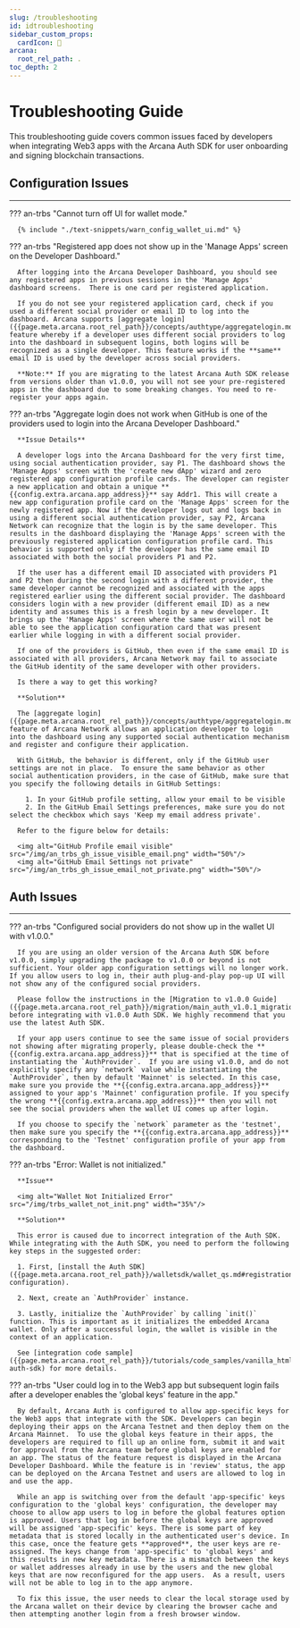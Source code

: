 ```yaml
---
slug: /troubleshooting
id: idtroubleshooting
sidebar_custom_props:
  cardIcon: 📕
arcana:
  root_rel_path: .
toc_depth: 2
---
```


# Troubleshooting Guide

This troubleshooting guide covers common issues faced by developers when integrating Web3 apps with the Arcana Auth SDK for user onboarding and signing blockchain transactions.

## Configuration Issues

---

<!---

### Cannot change storage region from North America to Europe

Storage Region can be configured for any application using the dashboard just once.  This setting cannot be changed later, but other application settings such as social authentication provider settings can be reconfigured at any time. To change the storage region, you must [delete the dApp from the dashboard and then configure it again]({{page.meta.arcana.root_rel_path}}/faq/faq_db.md).

--->

??? an-trbs "Cannot turn off UI for wallet mode."

      {% include "./text-snippets/warn_config_wallet_ui.md" %}

??? an-trbs "Registered app does not show up in the 'Manage Apps' screen on the Developer Dashboard."

      After logging into the Arcana Developer Dashboard, you should see any registered apps in previous sessions in the 'Manage Apps' dashboard screens.  There is one card per registered application.

      If you do not see your registered application card, check if you used a different social provider or email ID to log into the dashboard. Arcana supports [aggregate login]({{page.meta.arcana.root_rel_path}}/concepts/authtype/aggregatelogin.md) feature whereby if a developer uses different social providers to log into the dashboard in subsequent logins, both logins will be recognized as a single developer. This feature works if the **same** email ID is used by the developer across social providers.

      **Note:** If you are migrating to the latest Arcana Auth SDK release from versions older than v1.0.0, you will not see your pre-registered apps in the dashboard due to some breaking changes. You need to re-register your apps again.

??? an-trbs "Aggregate login does not work when GitHub is one of the providers used to login into the Arcana Developer Dashboard."

      **Issue Details**

      A developer logs into the Arcana Dashboard for the very first time, using social authentication provider, say P1. The dashboard shows the 'Manage Apps' screen with the 'create new dApp' wizard and zero registered app configuration profile cards. The developer can register a new application and obtain a unique **{{config.extra.arcana.app_address}}** say Addr1. This will create a new app configuration profile card on the 'Manage Apps' screen for the newly registered app. Now if the developer logs out and logs back in using a different social authentication provider, say P2, Arcana Network can recognize that the login is by the same developer. This results in the dashboard displaying the 'Manage Apps' screen with the previously registered application configuration profile card. This behavior is supported only if the developer has the same email ID associated with both the social providers P1 and P2.

      If the user has a different email ID associated with providers P1 and P2 then during the second login with a different provider, the same developer cannot be recognized and associated with the apps registered earlier using the different social provider. The dashboard considers login with a new provider (different email ID) as a new identity and assumes this is a fresh login by a new developer. It brings up the 'Manage Apps' screen where the same user will not be able to see the application configuration card that was present earlier while logging in with a different social provider.

      If one of the providers is GitHub, then even if the same email ID is associated with all providers, Arcana Network may fail to associate the GitHub identity of the same developer with other providers.  

      Is there a way to get this working?

      **Solution**

      The [aggregate login]({{page.meta.arcana.root_rel_path}}/concepts/authtype/aggregatelogin.md) feature of Arcana Network allows an application developer to login into the dashboard using any supported social authentication mechanism and register and configure their application.

      With GitHub, the behavior is different, only if the GitHub user settings are not in place.  To ensure the same behavior as other social authentication providers, in the case of GitHub, make sure that you specify the following details in GitHub Settings:

        1. In your GitHub profile setting, allow your email to be visible
        2. In the GitHub Email Settings preferences, make sure you do not select the checkbox which says 'Keep my email address private'.

      Refer to the figure below for details:

      <img alt="GitHub Profile email visible" src="/img/an_trbs_gh_issue_visible_email.png" width="50%"/>
      <img alt="GitHub Email Settings not private" src="/img/an_trbs_gh_issue_email_not_private.png" width="50%"/>

<!--
---

## Application Tooling Issues

---

### Failed to integrate with Arcana SDK due to polyfill issues

Polyfill errors are often encountered by a vast majority of Web3 libraries and applications using node.js libraries. These are often reported in [stackoverflow](https://stackoverflow.com/a/65556946) and the context of [Vite](https://github.com/vitejs/vite/discussions/3126).

The polyfilling issues result in developers not being able to import the Arcana SDKs at all in their applications. Bundlers complain or otherwise, you may see runtime errors as shown in the [example](https://github.com/facebook/create-react-app/issues/11756) below.

```
If you want to include a polyfill, you need to:
	- add a fallback 'resolve.fallback: { "os": require.resolve("os-browserify/browser") }'
	- install 'os-browserify'
If you don't want to include a polyfill, you can use an empty module like this:
	resolve.fallback: { "os": false }
 @ ./src/config.ts 5:0-28 8:0-13
 @ ./src/index.tsx 17:0-66 27:19-27 29:23-43 30:23-43 34:35-60
 ```

 While integrating with Arcana SDKs, if your application encounters similar polyfill errors while using bundlers such as Vue-CLI, or CRA, follow these steps to fix them.  Other bundlers or toolchains may require their solutions. Some toolchains may do this by default and require no further modification. You can also refer to [sample code](https://github.com/arcana-network/test-vite-app/blob/master/vite.config.js) for details.

#### Vue-CLI

With Vue-CLI it’s relatively easy to address polyfill issues. Simply add “node-polyfill-webpack-plugin” and that’s all you need.

```javascript
const { defineConfig } = require('@vue/cli-service')
const NodePolyfillPlugin = require('node-polyfill-webpack-plugin')

module.exports = defineConfig({
  configureWebpack: {
    plugins: [
      new NodePolyfillPlugin()
    ]
  }
})
```

#### CRA

CRA by default doesn’t allow customizing Webpack configuration. The recommended way to address polyfill issues is to use “react-app-rewired”  with a configuration like this.

!!! note

      You need to exclude “console” otherwise it’ll fail.

```javascript
const NodePolyfillPlugin = require('node-polyfill-webpack-plugin')

module.exports = {
  webpack: (config, env) => {
    config.plugins.push(new NodePolyfillPlugin({
      excludeAliases: ['console']
    }))
    return config
  }
}
```

#### Vite

Besides installing all the required poly-fills, Vite can enable poly-fills per dependency as shown below:

```javascript
import { defineConfig } from 'vite'
import vue from '@vitejs/plugin-vue'

import { NodeGlobalsPolyfillPlugin } from '@esbuild-plugins/node-globals-polyfill'
import { NodeModulesPolyfillPlugin } from '@esbuild-plugins/node-modules-polyfill'
import rollupNodePolyFill from 'rollup-plugin-polyfill-node'

// https://vitejs.dev/config/
export default defineConfig({
  plugins: [vue()],
  resolve: {
    alias: {
      // This Rollup aliases are extracted from @esbuild-plugins/node-modules-polyfill,
      // see https://github.com/remorses/esbuild-plugins/blob/master/node-modules-polyfill/src/polyfills.ts
      // process and buffer are excluded because already managed
      // by node-globals-polyfill
      util: 'rollup-plugin-polyfill-node/polyfills/util',
      sys: 'util',
      events: 'rollup-plugin-polyfill-node/polyfills/events',
      stream: 'rollup-plugin-polyfill-node/polyfills/stream',
      path: 'rollup-plugin-polyfill-node/polyfills/path',
      querystring: 'rollup-plugin-polyfill-node/polyfills/qs',
      punycode: 'rollup-plugin-polyfill-node/polyfills/punycode',
      url: 'rollup-plugin-polyfill-node/polyfills/url',
      http: 'rollup-plugin-polyfill-node/polyfills/http',
      https: 'rollup-plugin-polyfill-node/polyfills/http',
      os: 'rollup-plugin-polyfill-node/polyfills/os',
      assert: 'rollup-plugin-polyfill-node/polyfills/assert',
      constants: 'rollup-plugin-polyfill-node/polyfills/constants',
      _stream_duplex:
        'rollup-plugin-polyfill-node/polyfills/readable-stream/duplex',
      _stream_passthrough:
        'rollup-plugin-polyfill-node/polyfills/readable-stream/passthrough',
      _stream_readable:
        'rollup-plugin-polyfill-node/polyfills/readable-stream/readable',
      _stream_writable:
        'rollup-plugin-polyfill-node/polyfills/readable-stream/writable',
      _stream_transform:
        'rollup-plugin-polyfill-node/polyfills/readable-stream/transform',
      timers: 'rollup-plugin-polyfill-node/polyfills/timers',
      console: 'rollup-plugin-polyfill-node/polyfills/console',
      vm: 'rollup-plugin-polyfill-node/polyfills/vm',
      zlib: 'rollup-plugin-polyfill-node/polyfills/zlib',
      tty: 'rollup-plugin-polyfill-node/polyfills/tty',
      domain: 'rollup-plugin-polyfill-node/polyfills/domain'
    }
  },
  optimizeDeps: {
    esbuildOptions: {
      // Node.js global to browser globalThis
      define: {
        global: 'globalThis'
      },
      // Enable esbuild polyfill plugins
      plugins: [
        NodeGlobalsPolyfillPlugin({
          process: true,
          buffer: true
        }),
        NodeModulesPolyfillPlugin()
      ]
    }
  },
  build: {
    rollupOptions: {
      plugins: [
        // Enable rollup polyfills plugin
        // used during production bundling
        rollupNodePolyFill()
      ]
    }
  }
})
```

!!! caution

    The vite configuration example above demonstrates a generic configuration that covers all libraries. You need to specify only the ones that are referred to by your application.

Make sure you update the dependency for polyfills in `package.json` file as well. Here is an example of a `package.json` file:

```json
{
  "name": "test-vite-app",
  "private": true,
  "version": "0.0.0",
  "scripts": {
    "dev": "vite",
    "build": "vite build",
    "preview": "vite preview"
  },
  "dependencies": {
    "@arcana/storage": "https://testnet-dev.s3.dualstack.ap-south-1.amazonaws.com/storage-1654680842-1e5926ffe590fad67d03aa149673f94e43f0773b9130374f306d37ea.tar",
    "vue": "^3.2.25"
  },
  "devDependencies": {
    "@esbuild-plugins/node-globals-polyfill": "^0.1.1",
    "@esbuild-plugins/node-modules-polyfill": "^0.1.4",
    "@vitejs/plugin-vue": "^2.3.3",
    "crypto-browserify": "^3.12.0",
    "rollup-plugin-polyfill-node": "^0.9.0",
    "string_decoder": "^1.3.0",
    "vite": "^2.9.9"
  }
}
```

For a complete sample app that addresses polyfill issues - refer to [sources in GitHub](https://github.com/arcana-network/test-vite-app/).

---

-->

## Auth Issues

---

??? an-trbs "Configured social providers do not show up in the wallet UI with v1.0.0."

      If you are using an older version of the Arcana Auth SDK before v1.0.0, simply upgrading the package to v1.0.0 or beyond is not sufficient. Your older app configuration settings will no longer work. If you allow users to log in, their auth plug-and-play pop-up UI will not show any of the configured social providers. 

      Please follow the instructions in the [Migration to v1.0.0 Guide]({{page.meta.arcana.root_rel_path}}/migration/main_auth_v1.0.1_migration.md) before integrating with v1.0.0 Auth SDK. We highly recommend that you use the latest Auth SDK.

      If your app users continue to see the same issue of social providers not showing after migrating properly, please double-check the **{{config.extra.arcana.app_address}}** that is specified at the time of instantiating the `AuthProvider`.  If you are using v1.0.0, and do not explicitly specify any `network` value while instantiating the `AuthProvider`, then by default 'Mainnet' is selected. In this case, make sure you provide the **{{config.extra.arcana.app_address}}** assigned to your app's 'Mainnet' configuration profile. If you specify the wrong **{{config.extra.arcana.app_address}}** then you will not see the social providers when the wallet UI comes up after login.

      If you choose to specify the `network` parameter as the 'testnet', then make sure you specify the **{{config.extra.arcana.app_address}}** corresponding to the 'Testnet' configuration profile of your app from the dashboard.

??? an-trbs "Error: Wallet is not initialized."

      **Issue**

      <img alt="Wallet Not Initialized Error" src="/img/trbs_wallet_not_init.png" width="35%"/>

      **Solution**

      This error is caused due to incorrect integration of the Auth SDK.  While integrating with the Auth SDK, you need to perform the following key steps in the suggested order:

      1. First, [install the Auth SDK]({{page.meta.arcana.root_rel_path}}/walletsdk/wallet_qs.md#registration-configuration).

      2. Next, create an `AuthProvider` instance. 

      3. Lastly, initialize the `AuthProvider` by calling `init()` function. This is important as it initializes the embedded Arcana wallet. Only after a successful login, the wallet is visible in the context of an application. 
      
      See [integration code sample]({{page.meta.arcana.root_rel_path}}/tutorials/code_samples/vanilla_html_js_sample.md#integrate-auth-sdk) for more details.

??? an-trbs "User could log in to the Web3 app but subsequent login fails after a developer enables the 'global keys' feature in the app."

      By default, Arcana Auth is configured to allow app-specific keys for the Web3 apps that integrate with the SDK. Developers can begin deploying their apps on the Arcana Testnet and then deploy them on the Arcana Mainnet.  To use the global keys feature in their apps, the developers are required to fill up an online form, submit it and wait for approval from the Arcana team before global keys are enabled for an app. The status of the feature request is displayed in the Arcana Developer Dashboard. While the feature is in 'review' status, the app can be deployed on the Arcana Testnet and users are allowed to log in and use the app. 

      While an app is switching over from the default 'app-specific' keys configuration to the 'global keys' configuration, the developer may choose to allow app users to log in before the global features option is approved. Users that log in before the global keys are approved will be assigned 'app-specific' keys. There is some part of key metadata that is stored locally in the authenticated user's device. In this case, once the feature gets **approved**, the user keys are re-assigned. The keys change from 'app-specific' to 'global keys' and this results in new key metadata. There is a mismatch between the keys or wallet addresses already in use by the users and the new global keys that are now reconfigured for the app users.  As a result, users will not be able to log in to the app anymore.

      To fix this issue, the user needs to clear the local storage used by the Arcana wallet on their device by clearing the browser cache and then attempting another login from a fresh browser window.

